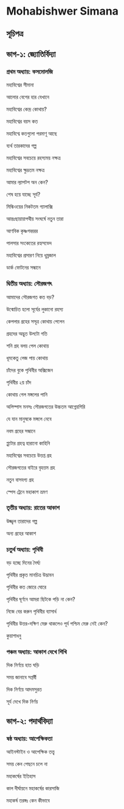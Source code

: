 # Mohabishwer Simana

## সূচিপত্র

## ভাগ-১: জ্যোতির্বিদ্যা

### প্রথম অধ্যায়: কসমোলজি

  মহাবিশ্বের সীমানা

  আলোর বেগের হার যেখানে

  মহাবিশ্বের কেন্দ্র কোথায়?

  মহাবিশ্বের বয়স কত

   মহাবিশ্বে কতগুলো পরমাণূ আছে

  ব্যর্থ তারকাদের গল্প

  মহাবিশ্বের সবচেয়ে রহস্যময় নক্ষত্র

  মহাবিশ্বের ক্ষুদ্রতম নক্ষত্র

  আমার ল্যাপটপ অন কেন?

  শেষ হয়ে যাচ্ছে সূর্য?

  মিল্কিওয়ের নিকটতম গ্যালাক্সি

  আন্তঃছায়ায়াপথীয় সংঘর্ষে নতুন তারা

  আণবিক কৃষ্ণগহ্বরর

  পালসার সংকেতের রহ্যসভেদ

  মহাবিশ্বের প্রসারণ নিয়ে ধূম্রজাল

  ডার্ক ফোটনের সন্ধানে



### দ্বিতীয় অধ্যায়: সৌরজগৎ

আমাদের সৌরজগত কত বড়?

উন্মোচিত হলো সূর্যের লুকানো রহস্য

কেপলার গ্রহের সসূত্র কোথায় পেলেন

গ্রহদের অদ্ভুত উলটো গতি

শনি গ্রহ বলয় পেল কোথায়

ধূমকেতু লেজ পায় কোথায়

চাঁদের বুকে পৃথিবীর অক্সিজেন

পৃথিবীর ২য় চাঁদ

কোথায় গেল মঙ্গলের পানি

অলিম্পাস মনসঃ সৌরজগতের উচ্চতম আগ্নেয়গিরি

যে যান মানুষকে মঙ্গলে নেবে

নবম গ্রহের সন্ধানে

প্লুটোর গ্রহত্ব হারানো কাহিনি

মহাবিশ্বের সবচেয়ে উত্তপ্ত গ্রহ

সৌরজগতের বাইরে বৃহত্তম গ্রহ

নতুন বাসযগ্য গ্রহ

স্পেস ট্রেনে মহাকাশ ভ্রমণ  

### তৃতীয় অধ্যায়: রাতের আকাশ

উজ্জ্বল তারাদের গল্প

অন্য গ্রহের আকাশ

### চতুর্থ অধ্যায়: পৃথিবী

বড় হচ্ছে দিনের দৈর্ঘ্য

পৃথিবীর প্রকৃত মানচিত্র উদ্ভাবন

পৃথিবীর কত জোরে ঘোরে

পৃথিবীর ঘূর্ণনে আমরা ছিটকে পড়ি না কেন?

নিজে বের করুন পৃথিবীর ব্যাসার্ধ

পৃথিবীর উত্তর-দক্ষিণ মেরু থাকলেও পূর্ব পশ্চিম মেরু নেই কেন?

কুয়াশাধনু

### পঞ্চম অধ্যায়: আকাশ দেখে শিখি

দিক নির্ণয়ে হাত ঘড়ি

সময় জানাবে সপ্তর্ষী

দিক নির্ণয়ে আদমসুরত

সূর্য দেখে দিক নির্ণয়

## ভাগ-২: পদার্থবিদ্যা

### ষষ্ঠ অধ্যায়: আপেক্ষিকতা

আইনস্টাইন ও আপেক্ষিক তত্ত্ব

সময় কেন পেছনে চলে না

মহাকর্ষের ইতিহাস

কাল দীর্ঘায়নে মহাকর্ষের কারসাজি

মহাকর্ষ তরঙ্গঃ কেন কীভাবে

